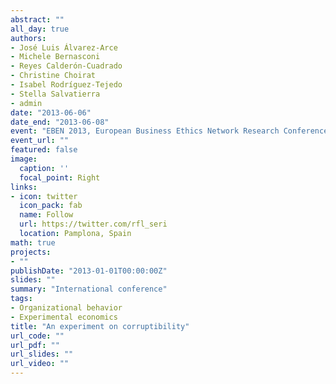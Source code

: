 ```yaml
---
abstract: ""
all_day: true
authors:
- José Luis Álvarez‬-Arce
- Michele Bernasconi
- Reyes Calderón-Cuadrado
- Christine Choirat
- Isabel Rodríguez-Tejedo
- Stella Salvatierra
- admin
date: "2013-06-06"
date_end: "2013-06-08"
event: "EBEN 2013, European Business Ethics Network Research Conference - Corporate Reputation: Being and looking good"
event_url: ""
featured: false
image:
  caption: ''
  focal_point: Right
links:
- icon: twitter
  icon_pack: fab
  name: Follow
  url: https://twitter.com/rfl_seri
  location: Pamplona, Spain
math: true
projects:
- ""
publishDate: "2013-01-01T00:00:00Z"
slides: ""
summary: "International conference"
tags:
- Organizational behavior
- Experimental economics
title: "An experiment on corruptibility"
url_code: ""
url_pdf: ""
url_slides: ""
url_video: ""
---
```

